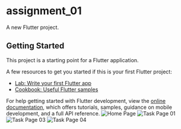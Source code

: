 # assignment_01

A new Flutter project.

## Getting Started

This project is a starting point for a Flutter application.

A few resources to get you started if this is your first Flutter project:

- [Lab: Write your first Flutter app](https://docs.flutter.dev/get-started/codelab)
- [Cookbook: Useful Flutter samples](https://docs.flutter.dev/cookbook)

For help getting started with Flutter development, view the
[online documentation](https://docs.flutter.dev/), which offers tutorials,
samples, guidance on mobile development, and a full API reference.
![Home Page](https://github.com/knayeem401416/Assignment_01_2120756_Nayeem_Khan_Mobile_Application/assets/94317481/63b112be-6031-40ec-b797-5a7909c1045c)
![Task Page 01](https://github.com/knayeem401416/Assignment_01_2120756_Nayeem_Khan_Mobile_Application/assets/94317481/648c837f-87a3-4378-994b-79647d8910df)
![Task Page 03](https://github.com/knayeem401416/Assignment_01_2120756_Nayeem_Khan_Mobile_Application/assets/94317481/e485ecc0-e2f4-4b65-b6b9-33fbbe9cec87)
![Task Page 04](https://github.com/knayeem401416/Assignment_01_2120756_Nayeem_Khan_Mobile_Application/assets/94317481/35a19b1e-e604-49d5-8352-bbf8903c3d52)
